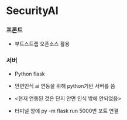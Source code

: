 # SecurityAI

### 프론트
* 부트스트랩 오픈소스 활용

### 서버
* Python flask

* 안면인식 ai 연동을 위해 python기반 서버를 씀
* <현재 연동된 것은 단지 안면 인식 밖에 안되었음>


* 터미널 창에  py -m flask run
5000번 포트 연결
